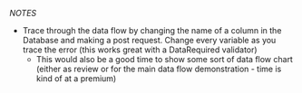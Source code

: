 *NOTES*

- Trace through the data flow by changing the name of a column in the Database and making a post request. Change every variable as you trace the error (this works great with a DataRequired validator)
  - This would also be a good time to show some sort of data flow chart (either as review or for the main data flow demonstration - time is kind of at a premium)